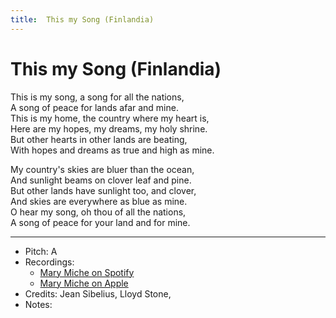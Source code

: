 ```yaml
---
title:  This my Song (Finlandia)
---
```



# This my Song (Finlandia)

This is my song, a song for all the nations,  
A song of peace for lands afar and mine.  
This is my home, the country where my heart is,  
Here are my hopes, my dreams, my holy shrine.  
But other hearts in other lands are beating,  
With hopes and dreams as true and high as mine.  

My country's skies are bluer than the ocean,  
And sunlight beams on clover leaf and pine.  
But other lands have sunlight too, and clover,  
And skies are everywhere as blue as mine.  
O hear my song, oh thou of all the nations,  
A song of peace for your land and for mine.  


---
* Pitch: A
* Recordings: 
  * [Mary Miche on Spotify](https://open.spotify.com/track/1e7IXEmSja2PUuAEYzj5SK)
  * [Mary Miche on Apple](https://music.apple.com/fi/song/song-of-peace-finlandia/1544077700)
* Credits: Jean Sibelius, Lloyd Stone,
* Notes: 
